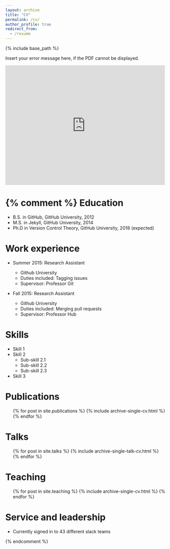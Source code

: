 ```yaml
---
layout: archive
title: "CV"
permalink: /cv/
author_profile: true
redirect_from:
  - /resume
---
```


{% include base_path %}

<object width="400" height="500" type="application/pdf" data="https://wang-yuyan.github.io/files/example.pdf?#zoom=85&scrollbar=0&toolbar=0&navpanes=0">
    <p>Insert your error message here, if the PDF cannot be displayed.</p>
</object>

<embed src="https://drive.google.com/viewerng/
viewer?embedded=true&url=https://wang-yuyan.github.io/files/example.pdf" width="500" height="375">


{% comment %} 
Education
======
* B.S. in GitHub, GitHub University, 2012
* M.S. in Jekyll, GitHub University, 2014
* Ph.D in Version Control Theory, GitHub University, 2018 (expected)

Work experience
======
* Summer 2015: Research Assistant
  * Github University
  * Duties included: Tagging issues
  * Supervisor: Professor Git

* Fall 2015: Research Assistant
  * Github University
  * Duties included: Merging pull requests
  * Supervisor: Professor Hub
  
Skills
======
* Skill 1
* Skill 2
  * Sub-skill 2.1
  * Sub-skill 2.2
  * Sub-skill 2.3
* Skill 3

Publications
======
  <ul>{% for post in site.publications %}
    {% include archive-single-cv.html %}
  {% endfor %}</ul>
  
Talks
======
  <ul>{% for post in site.talks %}
    {% include archive-single-talk-cv.html %}
  {% endfor %}</ul>
  
Teaching
======
  <ul>{% for post in site.teaching %}
    {% include archive-single-cv.html %}
  {% endfor %}</ul>
  
Service and leadership
======
* Currently signed in to 43 different slack teams

{% endcomment %}

